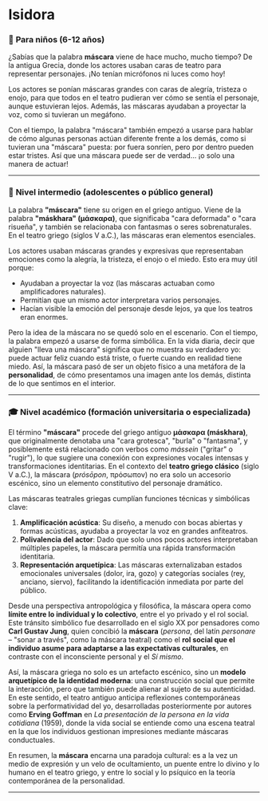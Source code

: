 # Isidora

### 🌟 **Para niños (6-12 años)**

¿Sabías que la palabra **máscara** viene de hace mucho, mucho tiempo? De la antigua Grecia, donde los actores usaban caras de teatro para representar personajes. ¡No tenían micrófonos ni luces como hoy!

Los actores se ponían máscaras grandes con caras de alegría, tristeza o enojo, para que todos en el teatro pudieran ver cómo se sentía el personaje, aunque estuvieran lejos. Además, las máscaras ayudaban a proyectar la voz, como si tuvieran un megáfono.

Con el tiempo, la palabra "máscara" también empezó a usarse para hablar de cómo algunas personas actúan diferente frente a los demás, como si tuvieran una "máscara" puesta: por fuera sonríen, pero por dentro pueden estar tristes. Así que una máscara puede ser de verdad… ¡o solo una manera de actuar!

---

### 🌿 **Nivel intermedio (adolescentes o público general)**

La palabra **"máscara"** tiene su origen en el griego antiguo. Viene de la palabra **"máskhara" (μάσκαρα)**, que significaba "cara deformada" o "cara risueña", y también se relacionaba con fantasmas o seres sobrenaturales. En el teatro griego (siglos V a.C.), las máscaras eran elementos esenciales.

Los actores usaban máscaras grandes y expresivas que representaban emociones como la alegría, la tristeza, el enojo o el miedo. Esto era muy útil porque:

- Ayudaban a proyectar la voz (las máscaras actuaban como amplificadores naturales).
- Permitían que un mismo actor interpretara varios personajes.
- Hacían visible la emoción del personaje desde lejos, ya que los teatros eran enormes.

Pero la idea de la máscara no se quedó solo en el escenario. Con el tiempo, la palabra empezó a usarse de forma simbólica. En la vida diaria, decir que alguien "lleva una máscara" significa que no muestra su verdadero yo: puede actuar feliz cuando está triste, o fuerte cuando en realidad tiene miedo. Así, la máscara pasó de ser un objeto físico a una metáfora de la **personalidad**, de cómo presentamos una imagen ante los demás, distinta de lo que sentimos en el interior.

---

### 🎓 **Nivel académico (formación universitaria o especializada)**

El término **"máscara"** procede del griego antiguo **μάσκαρα (máskhara)**, que originalmente denotaba una "cara grotesca", "burla" o "fantasma", y posiblemente está relacionado con verbos como *mássein* ("gritar" o "rugir"), lo que sugiere una conexión con expresiones vocales intensas y transformaciones identitarias. En el contexto del **teatro griego clásico** (siglo V a.C.), la máscara (*prósōpon*, πρόσωπον) no era solo un accesorio escénico, sino un elemento constitutivo del personaje dramático.

Las máscaras teatrales griegas cumplían funciones técnicas y simbólicas clave:

1. **Amplificación acústica**: Su diseño, a menudo con bocas abiertas y formas acústicas, ayudaba a proyectar la voz en grandes anfiteatros.
2. **Polivalencia del actor**: Dado que solo unos pocos actores interpretaban múltiples papeles, la máscara permitía una rápida transformación identitaria.
3. **Representación arquetípica**: Las máscaras externalizaban estados emocionales universales (dolor, ira, gozo) y categorías sociales (rey, anciano, siervo), facilitando la identificación inmediata por parte del público.

Desde una perspectiva antropológica y filosófica, la máscara opera como **límite entre lo individual y lo colectivo**, entre el yo privado y el rol social. Este tránsito simbólico fue desarrollado en el siglo XX por pensadores como **Carl Gustav Jung**, quien concibió la **máscara** (*persona*, del latín *personare* – "sonar a través", como la máscara teatral) como el **rol social que el individuo asume para adaptarse a las expectativas culturales**, en contraste con el inconsciente personal y el *Sí mismo*.

Así, la máscara griega no solo es un artefacto escénico, sino un **modelo arquetípico de la identidad moderna**: una construcción social que permite la interacción, pero que también puede alienar al sujeto de su autenticidad. En este sentido, el teatro antiguo anticipa reflexiones contemporáneas sobre la performatividad del yo, desarrolladas posteriormente por autores como **Erving Goffman** en *La presentación de la persona en la vida cotidiana* (1959), donde la vida social se entiende como una escena teatral en la que los individuos gestionan impresiones mediante máscaras conductuales.

En resumen, la **máscara** encarna una paradoja cultural: es a la vez un medio de expresión y un velo de ocultamiento, un puente entre lo divino y lo humano en el teatro griego, y entre lo social y lo psíquico en la teoría contemporánea de la personalidad.

--- 